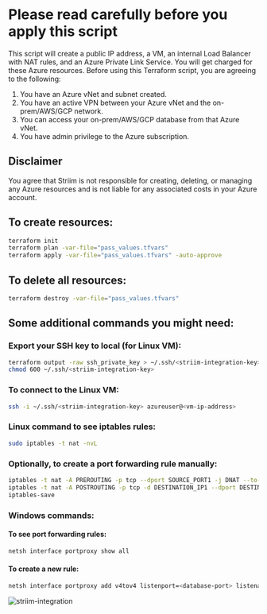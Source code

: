 # Please read carefully before you apply this script

This script will create a public IP address, a VM, an internal Load Balancer with NAT rules, and an Azure Private Link Service. You will get charged for these Azure resources. Before using this Terraform script, you are agreeing to the following:

1. You have an Azure vNet and subnet created.
2. You have an active VPN between your Azure vNet and the on-prem/AWS/GCP network.
3. You can access your on-prem/AWS/GCP database from that Azure vNet.
4. You have admin privilege to the Azure subscription.

## Disclaimer
You agree that Striim is not responsible for creating, deleting, or managing any Azure resources and is not liable for any associated costs in your Azure account.

## To create resources:
```sh
terraform init
terraform plan -var-file="pass_values.tfvars"
terraform apply -var-file="pass_values.tfvars" -auto-approve
```

## To delete all resources:
```sh
terraform destroy -var-file="pass_values.tfvars"
```

## Some additional commands you might need:
### Export your SSH key to local (for Linux VM):
```sh
terraform output -raw ssh_private_key > ~/.ssh/<striim-integration-key>
chmod 600 ~/.ssh/<striim-integration-key>
```

### To connect to the Linux VM:
```sh
ssh -i ~/.ssh/<striim-integration-key> azureuser@<vm-ip-address>
```

### Linux command to see iptables rules:
```sh
sudo iptables -t nat -nvL
```

### Optionally, to create a port forwarding rule manually:
```sh
iptables -t nat -A PREROUTING -p tcp --dport SOURCE_PORT1 -j DNAT --to-destination DESTINATION_IP1:${DESTINATION_PORT1}
iptables -t nat -A POSTROUTING -p tcp -d DESTINATION_IP1 --dport DESTINATION_PORT1 -j SNAT --to-source $(hostname -i)
iptables-save
```

### Windows commands:
#### To see port forwarding rules:
```sh
netsh interface portproxy show all
```
#### To create a new rule:
```sh
netsh interface portproxy add v4tov4 listenport=<database-port> listenaddress=0.0.0.0 connectport=<database-port> connectaddress=<database-ip-address>
```
![striim-integration](https://github.com/user-attachments/assets/1a40636c-d9fd-4040-876c-ff2657a9378c)

